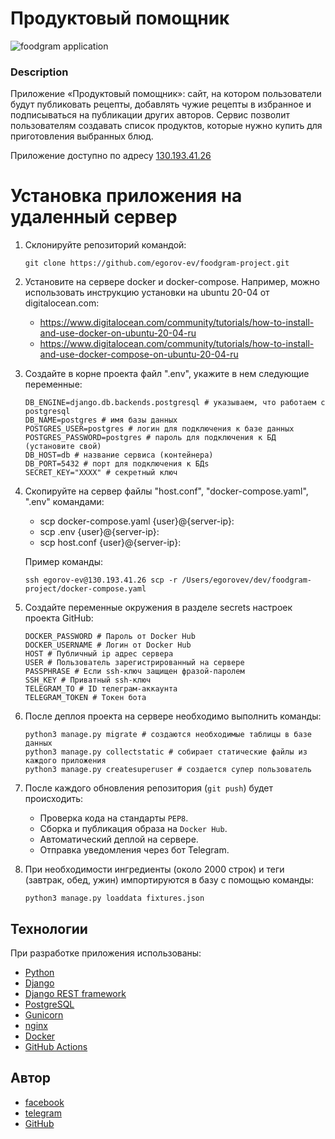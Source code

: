 # Продуктовый помощник

![foodgram application](https://github.com/egorov-ev/foodgram-project/workflows/foodgram%20application/badge.svg)

### Description

Приложение «Продуктовый помощник»: сайт, на котором пользователи будут
публиковать рецепты, добавлять чужие рецепты в избранное и подписываться на
публикации других авторов. Сервис позволит пользователям создавать список
продуктов, которые нужно купить для приготовления выбранных блюд.

Приложение доступно по адресу [130.193.41.26](http://130.193.41.26)

# Установка приложения на удаленный сервер

1. Склонируйте репозиторий командой:
    ```
    git clone https://github.com/egorov-ev/foodgram-project.git
    ```
2. Установите на сервере docker и docker-compose. Например, можно использовать
   инструкцию установки на ubuntu 20-04 от digitalocean.com:
    - https://www.digitalocean.com/community/tutorials/how-to-install-and-use-docker-on-ubuntu-20-04-ru
    - https://www.digitalocean.com/community/tutorials/how-to-install-and-use-docker-compose-on-ubuntu-20-04-ru
3. Создайте в корне проекта файл ".env", укажите в нем следующие переменные:
    ```
    DB_ENGINE=django.db.backends.postgresql # указываем, что работаем с postgresql
    DB_NAME=postgres # имя базы данных
    POSTGRES_USER=postgres # логин для подключения к базе данных
    POSTGRES_PASSWORD=postgres # пароль для подключения к БД (установите свой)
    DB_HOST=db # название сервиса (контейнера)
    DB_PORT=5432 # порт для подключения к БДs
    SECRET_KEY="ХХХХ" # секретный ключ
    ```
4. Скопируйте на сервер файлы "host.conf", "docker-compose.yaml", ".env"
   командами:
    * scp docker-compose.yaml {user}@{server-ip}:
    * scp .env {user}@{server-ip}:
    * scp host.conf {user}@{server-ip}:

   Пример команды:
   ```
   ssh egorov-ev@130.193.41.26 scp -r /Users/egorovev/dev/foodgram-project/docker-compose.yaml
   ```
5. Создайте переменные окружения в разделе secrets настроек проекта GitHub:
    ```
    DOCKER_PASSWORD # Пароль от Docker Hub
    DOCKER_USERNAME # Логин от Docker Hub
    HOST # Публичный ip адрес сервера
    USER # Пользователь зарегистрированный на сервере
    PASSPHRASE # Если ssh-ключ защищен фразой-паролем
    SSH_KEY # Приватный ssh-ключ
    TELEGRAM_TO # ID телеграм-аккаунта
    TELEGRAM_TOKEN # Токен бота
    ```
6. После деплоя проекта на сервере необходимо выполнить команды:
   ```
   python3 manage.py migrate # cоздаются необходимые таблицы в базе данных
   python3 manage.py collectstatic # собирает статические файлы из каждого приложения
   python3 manage.py createsuperuser # создается супер пользователь
   ```
7. После каждого обновления репозитория (`git push`) будет происходить:
    - Проверка кода на стандарты `PEP8`.
    - Сборка и публикация образа на `Docker Hub`.
    - Автоматический деплой на сервере.
    - Отправка уведомления через бот Telegram.

8. При необходимости ингредиенты (около 2000 строк) и теги (завтрак, обед,
   ужин) импортируются в базу с помощью команды:
   ```
   python3 manage.py loaddata fixtures.json
   ```

## Технологии

При разработке приложения использованы:

* [Python](https://www.python.org/)
* [Django](https://www.djangoproject.com/)
* [Django REST framework](https://www.django-rest-framework.org/)
* [PostgreSQL](https://www.postgresql.org/)
* [Gunicorn](https://gunicorn.org/)
* [nginx](https://nginx.org)
* [Docker](https://www.docker.com/)
* [GitHub Actions](https://github.com/features/actions)

## Автор

* [facebook](https://www.facebook.com/theonlyegor)
* [telegram](https://t.me/e_egor)
* [GitHub](https://github.com/egorov-ev)